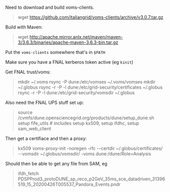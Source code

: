 
Need to download and build voms-clients.
>wget https://github.com/italiangrid/voms-clients/archive/v3.0.7.tar.gz

Build with Maven:
> wget http://apache.mirror.anlx.net/maven/maven-3/3.6.3/binaries/apache-maven-3.6.3-bin.tar.gz
  
Put the `voms-clients` somewhere that's in `$PATH`

Make sure you have a FNAL kerberos token active (eg `kinit`)

Get FNAL trust/voms:

> mkdir ~/.voms
> rsync -P dune:/etc/vomses ~/.voms/vomses
> mkdir ~/.globus
> rsync -r -P -l dune:/etc/grid-security/certificates ~/.globus
> rsync -r -P -l dune:/etc/grid-security/vomsdir ~/.globus


Also need the FNAL UPS stuff set up:

> source /cvmfs/dune.opensciencegrid.org/products/dune/setup_dune.sh
> setup fife_utils  # includes setup kx509, setup ifdhc, setup sam_web_client

Then get a certifiace and then a proxy:
> kx509
> voms-proxy-init -noregen -rfc --certdir ~/.globus/certificates/ --vomsdir ~/.globus/vomsdir/ -voms dune:/dune/Role=Analysis

Should then be able to get any file from SAM, eg
> ifdh_fetch PDSPProd3_protoDUNE_sp_reco_p2GeV_35ms_sce_datadriven_31396519_15_20200426T005537_Pandora_Events.pndr
